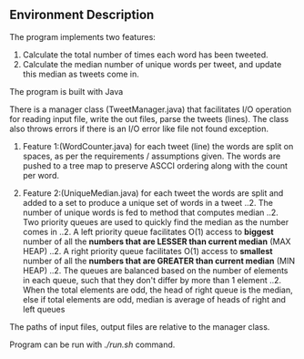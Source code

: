 ## Environment Description

The program implements two features:

1. Calculate the total number of times each word has been tweeted. 
2. Calculate the median number of unique words per tweet, and update this median as tweets come in.



The program is built with Java

There is a manager class (TweetManager.java)  that facilitates I/O operation for reading input file, write the out files, parse the tweets (lines).
The class also throws errors if there is an I/O error like file not found exception.

1. Feature 1:(WordCounter.java)  for each tweet (line) the words are split on spaces, as per the requirements / assumptions given. The words are pushed to a tree map to preserve ASCCI ordering along with the count per word. 

2. Feature 2:(UniqueMedian.java)  for each tweet the words are split and added to a set to produce a unique set of words in a tweet 
..2. The number of unique words is fed to method that computes median
..2. Two priority queues are used to quickly find the median as the number comes in 
..2. A left priority queue facilitates O(1) access to **biggest** number of all the **numbers that are LESSER than current median** (MAX HEAP)
..2. A right priority queue facilitates O(1) access to **smallest** number of all the **numbers that are GREATER than current median** (MIN HEAP)
..2. The queues are balanced based on the number of elements in each queue, such that they don't differ by more than 1 element
..2. When the total elements are odd, the head of right queue is the median, else if total elements are odd, median is average of heads of right and left queues

The paths of input files, output files are relative to the manager class.

Program can be run with *./run.sh* command.
                
